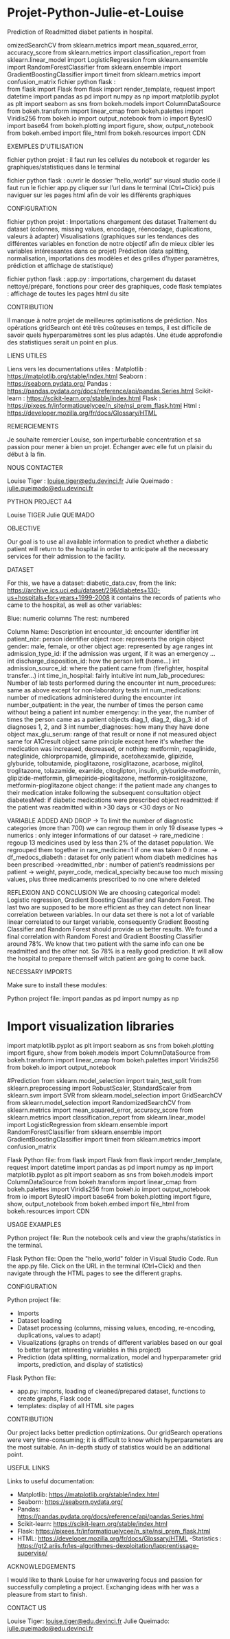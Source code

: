 # Projet-Python-Julie-et-Louise
Prediction of Readmitted diabet patients in hospital.


omizedSearchCV
from sklearn.metrics import mean_squared_error, accuracy_score
from sklearn.metrics import classification_report
from sklearn.linear_model import LogisticRegression
from sklearn.ensemble import RandomForestClassifier
from sklearn.ensemble import GradientBoostingClassifier
import timeit
from sklearn.metrics import confusion_matrix
fichier python flask :  
from flask import Flask
from flask import render_template, request
import datetime
import pandas as pd
import numpy as np
import matplotlib.pyplot as plt
import seaborn as sns
from bokeh.models import ColumnDataSource
from bokeh.transform import linear_cmap
from bokeh.palettes import Viridis256
from bokeh.io import output_notebook
from io import BytesIO
import base64
from bokeh.plotting import figure, show, output_notebook
from bokeh.embed import file_html
from bokeh.resources import CDN




EXEMPLES D’UTILISATION 


fichier python projet : 
il faut run les cellules du notebook et regarder les graphiques/statistiques dans le terminal


fichier python flask : 
ouvrir le dossier “hello_world” sur visual studio code 
il faut run le fichier app.py
cliquer sur l’url dans le terminal (Ctrl+Click) puis naviguer sur les pages html afin de voir les différents graphiques


CONFIGURATION


fichier python projet : 
Importations
chargement des dataset
Traitement du dataset (colonnes, missing values, encodage, réencodage, duplications, valeurs à adapter)
Visualisations (graphiques sur les tendances des différentes variables en fonction de notre objectif afin de mieux cibler les variables intéressantes dans ce projet)
Prédiction (data splitting, normalisation, importations des modèles et des grilles d'hyper paramètres, prédiction et affichage de statistique)


fichier python flask : 
app.py : importations, chargement du dataset nettoyé/préparé, fonctions pour créer des graphiques, code flask
templates : affichage de toutes les pages html du site




CONTRIBUTION


Il manque à notre projet de meilleures optimisations de prédiction.
Nos opérations gridSearch ont été très coûteuses en temps, il est difficile de savoir quels hyperparamètres sont les plus adaptés. 
Une étude approfondie des statistiques serait un point en plus.


LIENS UTILES 


Liens vers les documentations utiles : 
Matplotlib : https://matplotlib.org/stable/index.html
Seaborn : https://seaborn.pydata.org/
Pandas : https://pandas.pydata.org/docs/reference/api/pandas.Series.html
Scikit-learn : https://scikit-learn.org/stable/index.html
Flask : https://pixees.fr/informatiquelycee/n_site/nsi_prem_flask.html
Html : https://developer.mozilla.org/fr/docs/Glossary/HTML


REMERCIEMENTS


Je souhaite remercier Louise, son imperturbable concentration et sa passion pour mener à bien un projet.
Échanger avec elle fut un plaisir du début à la fin.




NOUS CONTACTER


Louise Tiger : louise.tiger@edu.devinci.fr 
Julie Queimado : julie.queimado@edu.devinci.fr














PYTHON PROJECT A4


Louise TIGER
Julie QUEIMADO


OBJECTIVE


Our goal is to use all available information to predict whether a diabetic patient will return to the hospital in order to anticipate all the necessary services for their admission to the facility.


DATASET


For this, we have a dataset: diabetic_data.csv, from the link: https://archive.ics.uci.edu/dataset/296/diabetes+130-us+hospitals+for+years+1999-2008
it contains the records of patients who came to the hospital, as well as other variables:


Blue: numeric columns
The rest: numbered


Column Name: Description
int encounter_id: encounter identifier
int patient_nbr: person identifier
object race: represents the origin
object gender: male, female, or other
object age: represented by age ranges
int admission_type_id: if the admission was urgent, if it was an emergency ...
int discharge_disposition_id: how the person left (home...)
int admission_source_id: where the patient came from (firefighter, hospital transfer...)
int time_in_hospital: fairly intuitive
int num_lab_procedures: Number of lab tests performed during the encounter
int num_procedures: same as above except for non-laboratory tests
int num_medications: number of medications administered during the encounter
int number_outpatient: in the year, the number of times the person came without being a patient
int number emergency: in the year, the number of times the person came as a patient
objects diag_1, diag_2, diag_3: id of diagnoses 1, 2, and 3
int number_diagnoses: how many they have done
object max_glu_serum: range of that result or none if not measured
object same for A1Cresult
object same principle except here it's whether the medication was increased, decreased, or nothing: metformin, repaglinide, nateglinide, chlorpropamide, glimpiride, acetohexamide, glipizide, glyburide, tolbutamide, pioglitazone, rosiglitazone, acarbose, miglitol, troglitazone, tolazamide, examide, citoglipton, insulin, glyburide-metformin, glipizide-metformin, glimepiride-pioglitazone, metformin-rosiglitazone, metformin-pioglitazone
object change: if the patient made any changes to their medication intake following the subsequent consultation
object diabetesMed: if diabetic medications were prescribed
object readmitted: if the patient was readmitted within >30 days or <30 days or No


VARIABLE ADDED AND DROP
-> To limit the number of diagnostic categories (more than 700) we can regroup them in only 19 disease types 
-> numerics : only integer informations of our dataset
-> rare_medicine : regoup 13 medicines used by less than 2% of the dataset population. We regrouped them together in rare_medicine=1 if one was taken 0 if none.
-> df_medocs_diabeth : dataset for only patient whom diabeth medicines has been prescribed
->readmitted_nbr : number of patient’s readmissions per patient
-> weight, payer_code, medical_specialty because too much missing values, plus three medicaments prescribed to no one where deleted



REFLEXION AND CONCLUSION
We are choosing categorical model: Logistic regression, Gradient Boosting Classifier and Random Forest. The last two are supposed to be more efficient as they can detect non linear correlation between variables. In our data set there is not a lot of variable linear correlated to our target variable, consequently Gradient Boosting Classifier and Random Forest should provide us better results.
We found a final correlation with Random Forest and  Gradient Boosting Classifier around 78%. We know that two patient with the same info can one be readmitted and the other not. So 78% is a really good prediction. It will allow the hospital to prepare themself witch patient are going to come back.



NECESSARY IMPORTS


Make sure to install these modules:


Python project file:
import pandas as pd
import numpy as np


# Import visualization libraries
import matplotlib.pyplot as plt
import seaborn as sns
from bokeh.plotting import figure, show
from bokeh.models import ColumnDataSource
from bokeh.transform import linear_cmap
from bokeh.palettes import Viridis256
from bokeh.io import output_notebook


#Prediction
from sklearn.model_selection import train_test_split
from sklearn.preprocessing import RobustScaler, StandardScaler
from sklearn.svm import SVR
from sklearn.model_selection import GridSearchCV
from sklearn.model_selection import RandomizedSearchCV
from sklearn.metrics import mean_squared_error, accuracy_score
from sklearn.metrics import classification_report
from sklearn.linear_model import LogisticRegression
from sklearn.ensemble import RandomForestClassifier
from sklearn.ensemble import GradientBoostingClassifier
import timeit
from sklearn.metrics import confusion_matrix


Flask Python file:
from flask import Flask
from flask import render_template, request
import datetime
import pandas as pd
import numpy as np
import matplotlib.pyplot as plt
import seaborn as sns
from bokeh.models import ColumnDataSource
from bokeh.transform import linear_cmap
from bokeh.palettes import Viridis256
from bokeh.io import output_notebook
from io import BytesIO
import base64
from bokeh.plotting import figure, show, output_notebook
from bokeh.embed import file_html
from bokeh.resources import CDN




USAGE EXAMPLES


Python project file:
Run the notebook cells and view the graphs/statistics in the terminal.


Flask Python file:
Open the "hello_world" folder in Visual Studio Code.
Run the app.py file.
Click on the URL in the terminal (Ctrl+Click) and then navigate through the HTML pages to see the different graphs.


CONFIGURATION


Python project file:
- Imports
- Dataset loading
- Dataset processing (columns, missing values, encoding, re-encoding, duplications, values to adapt)
- Visualizations (graphs on trends of different variables based on our goal to better target interesting variables in this project)
- Prediction (data splitting, normalization, model and hyperparameter grid imports, prediction, and display of statistics)


Flask Python file:
- app.py: imports, loading of cleaned/prepared dataset, functions to create graphs, Flask code
- templates: display of all HTML site pages


CONTRIBUTION


Our project lacks better prediction optimizations.
Our gridSearch operations were very time-consuming; it is difficult to know which hyperparameters are the most suitable.
An in-depth study of statistics would be an additional point.


USEFUL LINKS


Links to useful documentation:
- Matplotlib: https://matplotlib.org/stable/index.html 
- Seaborn: https://seaborn.pydata.org/ 
- Pandas: https://pandas.pydata.org/docs/reference/api/pandas.Series.html 
- Scikit-learn: https://scikit-learn.org/stable/index.html 
- Flask: https://pixees.fr/informatiquelycee/n_site/nsi_prem_flask.html 
- HTML: https://developer.mozilla.org/fr/docs/Glossary/HTML 
-Statistics : https://gt2.ariis.fr/les-algorithmes-dexploitation/lapprentissage-supervise/




ACKNOWLEDGEMENTS


I would like to thank Louise for her unwavering focus and passion for successfully completing a project. Exchanging ideas with her was a pleasure from start to finish.


CONTACT US


Louise Tiger: louise.tiger@edu.devinci.fr 
Julie Queimado: julie.queimado@edu.devinci.fr
